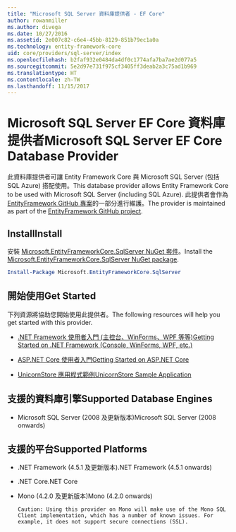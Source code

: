 ```yaml
---
title: "Microsoft SQL Server 資料庫提供者 - EF Core"
author: rowanmiller
ms.author: divega
ms.date: 10/27/2016
ms.assetid: 2e007c82-c6e4-45bb-8129-851b79ec1a0a
ms.technology: entity-framework-core
uid: core/providers/sql-server/index
ms.openlocfilehash: b2faf932e0484da4df0c1774afa7ba7ae2d077a5
ms.sourcegitcommit: 5e2d97e731f975cf3405ff3deab2a3c75ad1b969
ms.translationtype: HT
ms.contentlocale: zh-TW
ms.lasthandoff: 11/15/2017
---
```

# <a name="microsoft-sql-server-ef-core-database-provider"></a><span data-ttu-id="cf3b7-102">Microsoft SQL Server EF Core 資料庫提供者</span><span class="sxs-lookup"><span data-stu-id="cf3b7-102">Microsoft SQL Server EF Core Database Provider</span></span>

<span data-ttu-id="cf3b7-103">此資料庫提供者可讓 Entity Framework Core 與 Microsoft SQL Server (包括 SQL Azure) 搭配使用。</span><span class="sxs-lookup"><span data-stu-id="cf3b7-103">This database provider allows Entity Framework Core to be used with Microsoft SQL Server (including SQL Azure).</span></span> <span data-ttu-id="cf3b7-104">此提供者會作為 [EntityFramework GitHub 專案](https://github.com/aspnet/EntityFramework)的一部分進行維護。</span><span class="sxs-lookup"><span data-stu-id="cf3b7-104">The provider is maintained as part of the [EntityFramework GitHub project](https://github.com/aspnet/EntityFramework).</span></span>

## <a name="install"></a><span data-ttu-id="cf3b7-105">Install</span><span class="sxs-lookup"><span data-stu-id="cf3b7-105">Install</span></span>

<span data-ttu-id="cf3b7-106">安裝 [Microsoft.EntityFrameworkCore.SqlServer NuGet 套件](https://www.nuget.org/packages/Microsoft.EntityFrameworkCore.SqlServer/)。</span><span class="sxs-lookup"><span data-stu-id="cf3b7-106">Install the [Microsoft.EntityFrameworkCore.SqlServer NuGet package](https://www.nuget.org/packages/Microsoft.EntityFrameworkCore.SqlServer/).</span></span>

``` powershell
Install-Package Microsoft.EntityFrameworkCore.SqlServer
```

## <a name="get-started"></a><span data-ttu-id="cf3b7-107">開始使用</span><span class="sxs-lookup"><span data-stu-id="cf3b7-107">Get Started</span></span>

<span data-ttu-id="cf3b7-108">下列資源將協助您開始使用此提供者。</span><span class="sxs-lookup"><span data-stu-id="cf3b7-108">The following resources will help you get started with this provider.</span></span>
* [<span data-ttu-id="cf3b7-109">.NET Framework 使用者入門 (主控台、WinForms、WPF 等等)</span><span class="sxs-lookup"><span data-stu-id="cf3b7-109">Getting Started on .NET Framework (Console, WinForms, WPF, etc.)</span></span>](../../get-started/full-dotnet/index.md)

* [<span data-ttu-id="cf3b7-110">ASP.NET Core 使用者入門</span><span class="sxs-lookup"><span data-stu-id="cf3b7-110">Getting Started on ASP.NET Core</span></span>](../../get-started/aspnetcore/index.md)

* [<span data-ttu-id="cf3b7-111">UnicornStore 應用程式範例</span><span class="sxs-lookup"><span data-stu-id="cf3b7-111">UnicornStore Sample Application</span></span>](https://github.com/rowanmiller/UnicornStore/tree/master/UnicornStore)

## <a name="supported-database-engines"></a><span data-ttu-id="cf3b7-112">支援的資料庫引擎</span><span class="sxs-lookup"><span data-stu-id="cf3b7-112">Supported Database Engines</span></span>

* <span data-ttu-id="cf3b7-113">Microsoft SQL Server (2008 及更新版本)</span><span class="sxs-lookup"><span data-stu-id="cf3b7-113">Microsoft SQL Server (2008 onwards)</span></span>

## <a name="supported-platforms"></a><span data-ttu-id="cf3b7-114">支援的平台</span><span class="sxs-lookup"><span data-stu-id="cf3b7-114">Supported Platforms</span></span>

* <span data-ttu-id="cf3b7-115">.NET Framework (4.5.1 及更新版本)</span><span class="sxs-lookup"><span data-stu-id="cf3b7-115">.NET Framework (4.5.1 onwards)</span></span>

* <span data-ttu-id="cf3b7-116">.NET Core</span><span class="sxs-lookup"><span data-stu-id="cf3b7-116">.NET Core</span></span>

* <span data-ttu-id="cf3b7-117">Mono (4.2.0 及更新版本)</span><span class="sxs-lookup"><span data-stu-id="cf3b7-117">Mono (4.2.0 onwards)</span></span>

      Caution: Using this provider on Mono will make use of the Mono SQL Client implementation, which has a number of known issues. For example, it does not support secure connections (SSL).
